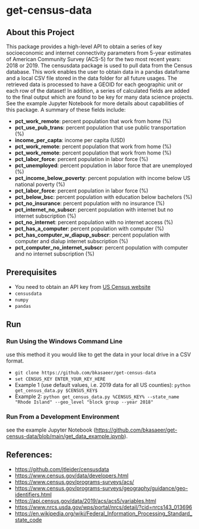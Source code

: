 # get-census-data
## About this Project

This package provides a high-level API to obtain a series of key socioeconomic and 
internet connectivity parameters from 5-year estimates of American Community Survey 
(ACS-5) for the two most recent years: 2018 or 2019. The censusdata package is used 
to pull data from the Census database. This work enables the user to obtain data in a pandas dataframe
and a local CSV file stored in the data folder for all future usages. The retrieved data is 
processed to have a GEOID for each geographic unit or each row of the dataset! In addition, 
a series of calculated fields are added to the final output which are found to be key for many 
data science projects. See the example Jupyter Notebook for more details about capabilities of 
this package. A summary of these fields include: 

* **pct_work_remote**: percent population that work from home (%)
* **pct_use_pub_trans**: percent population that use public transportation (%)
* **income_per_capta**: income per capita (USD)
* **pct_work_remote**: percent population that work from home (%)
* **pct_work_remote**: percent population that work from home (%)
* **pct_labor_force**: percent population in labor force (%)
* **pct_unemployed**: percent population in labor force that are unemployed (%)
* **pct_income_below_poverty**: percent population with income below US national poverty (%)
* **pct_labor_force**: percent population in labor force (%)
* **pct_below_bsc**: percent population with education below bachelors (%)
* **pct_no_insurance**: percent population with no insurance (%)
* **pct_internet_no_subscr**: percent population with internet but no internet subscription (%)
* **pct_no_internet**: percent population with no internet access (%)
* **pct_has_a_computer**: percent population with computer (%)
* **pct_has_computer_w_diapup_subscr**: percent population with computer and dialup internet subscription (%)
* **pct_computer_no_internet_subscr**: percent population with computer and no internet subscription (%)

## Prerequisites
* You need to obtain an API key from [US Census website](https://api.census.gov/data/key_signup.html) 
* `censusdata`
* `numpy`
* `pandas`

## Run
### Run Using the Windows Command Line
use this method it you would like to get the data in your local drive in a CSV format.
* `git clone https://github.com/bkasaeer/get-census-data`
* `set CENSUS_KEY ENTER_YOUR_KEY_HERE`
* Example 1 (use default values, i.e. 2019 data for all US counties): `python get_census_data.py $CENSUS_KEY$`
* Example 2: `python get_census_data.py %CENSUS_KEY% --state_name "Rhode Island" --geo_level "block group --year 2018"` 
### Run From a Development Environment
see the example Jupyter Notebook (https://github.com/bkasaeer/get-census-data/blob/main/get_data_example.ipynb).

## References: 
* https://github.com/jtleider/censusdata
* https://www.census.gov/data/developers.html
* https://www.census.gov/programs-surveys/acs/
* https://www.census.gov/programs-surveys/geography/guidance/geo-identifiers.html
* https://api.census.gov/data/2019/acs/acs5/variables.html
* https://www.nrcs.usda.gov/wps/portal/nrcs/detail/?cid=nrcs143_013696
* https://en.wikipedia.org/wiki/Federal_Information_Processing_Standard_state_code

